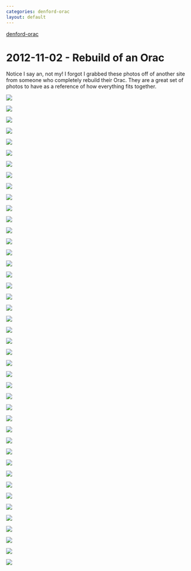 ```yaml
---
categories: denford-orac
layout: default
---
```


[denford-orac](/denford-orac)

# 2012-11-02 - Rebuild of an Orac

Notice I say an, not my! I forgot I grabbed these photos off of another site from someone who completely rebuild their Orac. They are a great set of photos to have as a reference of how everything fits together.

![](/img/denford-orac/apic01.jpg)

![](/img/denford-orac/apic02.jpg)

![](/img/denford-orac/apic03.jpg)

![](/img/denford-orac/apic04.jpg)

![](/img/denford-orac/apic05.jpg)

![](/img/denford-orac/apic06.jpg)

![](/img/denford-orac/apic07.jpg)

![](/img/denford-orac/apic08.jpg)


![](/img/denford-orac/bpic01.jpg)

![](/img/denford-orac/bpic02.jpg)

![](/img/denford-orac/bpic03.jpg)

![](/img/denford-orac/bpic04.jpg)

![](/img/denford-orac/bpic05.jpg)

![](/img/denford-orac/bpic06.jpg)

![](/img/denford-orac/bpic07.jpg)

![](/img/denford-orac/bpic08.jpg)

![](/img/denford-orac/bpic09.jpg)

![](/img/denford-orac/bpic10.jpg)

![](/img/denford-orac/bpic11.jpg)

![](/img/denford-orac/bpic12.jpg)

![](/img/denford-orac/bpic13.jpg)


![](/img/denford-orac/cpic01.jpg)

![](/img/denford-orac/cpic02.jpg)

![](/img/denford-orac/cpic03.jpg)

![](/img/denford-orac/cpic04.jpg)

![](/img/denford-orac/cpic05.jpg)


![](/img/denford-orac/dpic01.jpg)

![](/img/denford-orac/dpic02.jpg)

![](/img/denford-orac/dpic09.jpg)


![](/img/denford-orac/epic00.jpg)

![](/img/denford-orac/epic01.jpg)

![](/img/denford-orac/epic02.jpg)

![](/img/denford-orac/epic03.jpg)

![](/img/denford-orac/epic04.jpg)

![](/img/denford-orac/epic05.jpg)

![](/img/denford-orac/epic06.jpg)

![](/img/denford-orac/epic07.jpg)

![](/img/denford-orac/epic08.jpg)

![](/img/denford-orac/epic09.jpg)


![](/img/denford-orac/fpic01.jpg)

![](/img/denford-orac/fpic02.jpg)

![](/img/denford-orac/fpic03.jpg)

![](/img/denford-orac/fpic04.jpg)

